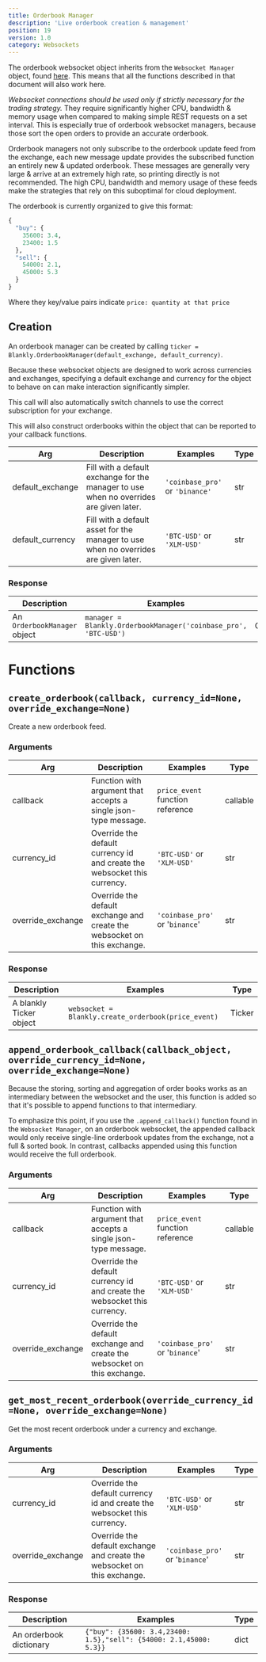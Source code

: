 ```yaml
---
title: Orderbook Manager
description: 'Live orderbook creation & management'
position: 19
version: 1.0
category: Websockets
---
```


The orderbook websocket object inherits from the `Websocket Manager` object, found [here](/websockets/websocket_manager). This means that all the functions described in that document will also work here.

*Websocket connections should be used only if strictly necessary for the trading strategy.* They require significantly higher CPU, bandwidth & memory usage when compared to making simple REST requests on a set interval. This is especially true of orderbook websocket managers, because those sort the open orders to provide an accurate orderbook.

Orderbook managers not only subscribe to the orderbook update feed from the exchange, each new message update provides the subscribed function an entirely new & updated orderbook. These messages are generally very large & arrive at an extremely high rate, so printing directly is not recommended. The high CPU, bandwidth and memory usage of these feeds make the strategies that rely on this suboptimal for cloud deployment.

The orderbook is currently organized to give this format:

```python
{
  "buy": {
    35600: 3.4,
    23400: 1.5
  },
  "sell": {
    54000: 2.1,
    45000: 5.3
  }
}
```

Where they key/value pairs indicate `price: quantity at that price`

## Creation

An orderbook manager can be created by calling `ticker = Blankly.OrderbookManager(default_exchange, default_currency)`.

Because these websocket objects are designed to work across currencies and exchanges, specifying a default exchange and currency for the object to behave on can make interaction significantly simpler.

This call will also automatically switch channels to use the correct subscription for your exchange.

This will also construct orderbooks within the object that can be reported to your callback functions.

| Arg              | Description                                                  | Examples                        | Type |
| ---------------- | ------------------------------------------------------------ | ------------------------------- | ---- |
| default_exchange | Fill with a default exchange for the manager to use when no overrides are given later. | `'coinbase_pro'` or `'binance'` | str  |
| default_currency | Fill with a default asset for the manager to use when no overrides are given later. | `'BTC-USD'` or `'XLM-USD'`      | str  |

### Response

| Description                  | Examples                                                     | Type             |
| ---------------------------- | ------------------------------------------------------------ | ---------------- |
| An `OrderbookManager` object | `manager = Blankly.OrderbookManager('coinbase_pro', 'BTC-USD')` | OrderbookManager |

# Functions

## `create_orderbook(callback, currency_id=None, override_exchange=None)`

Create a new orderbook feed.

### Arguments

| Arg               | Description                                                  | Examples                         | Type     |
| ----------------- | ------------------------------------------------------------ | -------------------------------- | -------- |
| callback          | Function with argument that accepts a single json-type message. | `price_event` function reference | callable |
| currency_id       | Override the default currency id and create the websocket this currency. | `'BTC-USD'` or `'XLM-USD'`       | str      |
| override_exchange | Override the default exchange and create the websocket on this exchange. | `'coinbase_pro'` or '`binance`'  | str      |

### Response

| Description             | Examples                                            | Type   |
| ----------------------- | --------------------------------------------------- | ------ |
| A blankly Ticker object | `websocket = Blankly.create_orderbook(price_event)` | Ticker |

## `append_orderbook_callback(callback_object, override_currency_id=None, override_exchange=None)`

Because the storing, sorting and aggregation of order books works as an intermediary between the websocket and the user, this function is added so that it's possible to append functions to that intermediary.

To emphasize this point, if you use the `.append_callback()` function found in the `Websocket Manager`, on an orderbook websocket, the appended callback would only receive single-line orderbook updates from the exchange, not a full & sorted book. In contrast, callbacks appended using this function would receive the full orderbook.

### Arguments

| Arg               | Description                                                  | Examples                         | Type     |
| ----------------- | ------------------------------------------------------------ | -------------------------------- | -------- |
| callback          | Function with argument that accepts a single json-type message. | `price_event` function reference | callable |
| currency_id       | Override the default currency id and create the websocket this currency. | `'BTC-USD'` or `'XLM-USD'`       | str      |
| override_exchange | Override the default exchange and create the websocket on this exchange. | `'coinbase_pro'` or '`binance`'  | str      |

## `get_most_recent_orderbook(override_currency_id=None, override_exchange=None)`

Get the most recent orderbook under a currency and exchange.

### Arguments

| Arg               | Description                                                  | Examples                        | Type |
| ----------------- | ------------------------------------------------------------ | ------------------------------- | ---- |
| currency_id       | Override the default currency id and create the websocket this currency. | `'BTC-USD'` or `'XLM-USD'`      | str  |
| override_exchange | Override the default exchange and create the websocket on this exchange. | `'coinbase_pro'` or '`binance`' | str  |

### Response

| Description             | Examples                                                     | Type |
| ----------------------- | ------------------------------------------------------------ | ---- |
| An orderbook dictionary | `{"buy": {35600: 3.4,23400: 1.5},"sell": {54000: 2.1,45000: 5.3}}` | dict |

